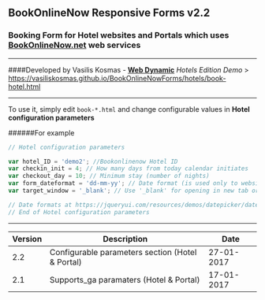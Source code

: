 ## BookOnlineNow Responsive Forms v2.2
### Booking Form for Hotel websites and Portals which uses [BookOnlineNow.net](https://www.bookonlinenow.net) web services
___
####Developed by Vasilis Kosmas -  **[Web Dynamic](https://www.webdynamic.gr)**
*Hotels Edition Demo* > https://vasiliskosmas.github.io/BookOnlineNowForms/hotels/book-hotel.html
___

To use it, simply edit `book-*.html` and change configurable values in **Hotel configuration parameters**

######For example

```js
// Hotel configuration parameters

var hotel_ID = 'demo2'; //Bookonlinenow Hotel ID
var checkin_init = 4; // How many days from today calendar initiates
var checkout_day = 10; // Minimum stay (number of nights)
var form_dateformat = 'dd-mm-yy'; // Date format (is used only to website form)
var target_window = '_blank'; // Use '_blank' for opening in new tab or '_self' for same tab

// Date formats at https://jqueryui.com/resources/demos/datepicker/date-formats.html
// End of Hotel configuration parameters
```
---

Version | Description | Date
------------ | ------------- | -------------
2.2 | Configurable parameters section (Hotel & Portal) | 27-01-2017
2.1 | Supports_ga paramaters (Hotel & Portal) | 17-01-2017
